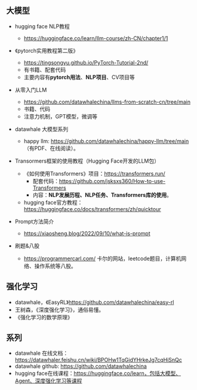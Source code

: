 

## 大模型
- hugging face NLP教程
  - https://huggingface.co/learn/llm-course/zh-CN/chapter1/1

- 《pytorch实用教程第二版》
  - https://tingsongyu.github.io/PyTorch-Tutorial-2nd/
  - 有书籍、配套代码
  - 主要内容有**pytorch用法**、**NLP项目**、CV项目等

- 从零入门LLM
  - https://github.com/datawhalechina/llms-from-scratch-cn/tree/main
  - 书籍、代码
  - 注意力机制，GPT模型，微调等
    
- datawhale 大模型系列
  - happy llm: https://github.com/datawhalechina/happy-llm/tree/main （有PDF、在线阅读）。
 
- Transormers框架的使用教程（Hugging Face开发的LLM包）
  - 《如何使用Transformers》项目：https://transformers.run/
    - 配套代码：https://github.com/jsksxs360/How-to-use-Transformers
    - 内容：**NLP发展历程、NLP任务、Transformers库的使用**。
  - hugging face官方教程：https://huggingface.co/docs/transformers/zh/quicktour
 
- Prompt方法简介
  - https://xiaosheng.blog/2022/09/10/what-is-prompt

- 刷题&八股
  - https://programmercarl.com/ 卡尔的网站，leetcode题目，计算机网络、操作系统等八股。
 

## 强化学习
- datawhale，《EasyRL》https://github.com/datawhalechina/easy-rl
- 王树森，《深度强化学习》，通俗易懂。
- 《强化学习的数学原理》


## 系列
- datawhale 在线文档：https://datawhaler.feishu.cn/wiki/BPOHw1TqGidYHrkeJg7cqHiSnQc
- datawhale github: https://github.com/datawhalechina
- hugging face在线课程：https://huggingface.co/learn，包括大模型、Agent、深度强化学习等课程
